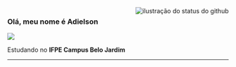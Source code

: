 <img align='right' src="https://github-readme-stats.vercel.app/api?username=Adielson-Cordeiro&show_icons=true&title_color=783c00&text_color=af552e&icon_color=783c00&bg_color=f8efd4&cache_seconds=2300" alt="ilustração do status do github">

### Olá, meu nome é Adielson

<img src="https://img.shields.io/static/v1?label=Overview&message=Adielson&color=f8efd4&style=for-the-badge&logo=GitHub">

<p>

Estudando no **IFPE Campus Belo Jardim**<br/>


</p>
<hr>
